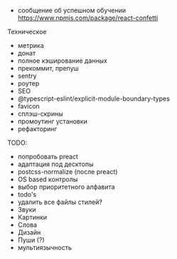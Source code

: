 - сообщение об успешном обучении https://www.npmjs.com/package/react-confetti

Техническое
- метрика
- донат
- полное кэширование данных
- прекоммит, препуш
- sentry
- роутер
- SEO
- @typescript-eslint/explicit-module-boundary-types
- favicon
- сплэш-скрины
- промоутинг установки
- рефакторинг

TODO: 
- попробовать preact
- адаптация под десктопы
- postcss-normalize (после preact)
- OS based контролы
- выбор приоритетного алфавита
- todo's
- удалить все файлы стилей?
- Звуки
- Картинки
- Слова
- Дизайн
- Пуши (?)
- мультиязычность
